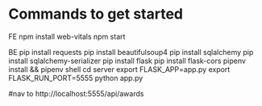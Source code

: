# Commands to get started

FE
npm install web-vitals
npm start

BE
pip install requests
pip install beautifulsoup4
pip install sqlalchemy
pip install sqlalchemy-serializer
pip install flask
pip install flask-cors
pipenv install && pipenv shell
cd server
export FLASK_APP=app.py
export FLASK_RUN_PORT=5555
python app.py

#nav to http://localhost:5555/api/awards